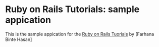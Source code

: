 # Ruby on Rails Tutorials: sample appication

This is the sample appication for the [Ruby on Rails Tuorials](http://railstutorial.org/) by [Farhana Binte Hasan] 
